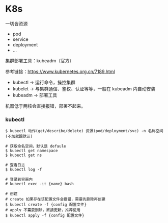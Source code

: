 # K8s

一切皆资源

- pod
- service
- deployment
- ...



集群部署工具：kubeadm（官方）

参考链接：https://www.kubernetes.org.cn/7189.html

- kubectl -> 运行命令，操控集群
- kubelet -> 与集群通信、鉴权、认证等等，一般在 kubeadm 内自动安装
- kubeadm -> 部署工具

机器低于两核会直接报错，部署不起来。



### kubectl

```shell
$ kubectl 动作(get/describe/delete) 资源(pod/deployment/svc) -n 名称空间(不加就跟默认)

# 获取命名空间，默认是 defaule
$ kubectl get namespace
$ kubectl get ns

# 查看日志
$ kubectl log -f

# 登录到容器内
# kubectl exec -it {name} bash

# 创建
# create 如果存在该配置文件会报错，需要先删除再创建
$ kubectl create -f {config 配置文件}
# apply 不需要删除，直接更新，推荐使用
$ kubectl apply -f {config 配置文件}

```







